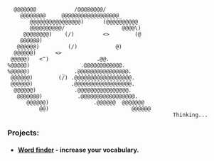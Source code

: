                                        
      @@@@@@@            /@@@@@@@@/             
        @@@@@@@@     @@@@@@@@@@@@@@@@@@_       
           @@@@@@@@@@@@@@@@)      (@@@@@@@@@@   
           @@@@@@@@@@/                  @@@@\)  
         @@@@@@@@)    (/)         <>        (@     
        @@@@@@)                                 
       @@@@@@)         (/)            @)        
      @@@@@@)      <>                 
     @@@@@)   <^)               .@@.            
    %@@@@@)                .@@@@@@@@@@@@.       
    %@@@@@)          _   .@@@@@@@@@@@@@@@@.     
     @@@@@@)        (/) .@@@@@@@@@@@@@@@@@@.    
     @@@@@@)            .@@@@@@@@@@@@@@@@@@.    
      @@@@@@)            .@@@@@@@@@@@@@@@@.     
       @@@@@@@)           .@@@@@@@@@@@@@@@@@.   
          @@@@@@)              .@@@@@@  @@@@@@@ 
              @@)                          @@@@@@
                                                        Thinking...

### Projects: 

- #### [Word finder](https://word-finder-project-23.herokuapp.com/) - increase your vocabulary.


